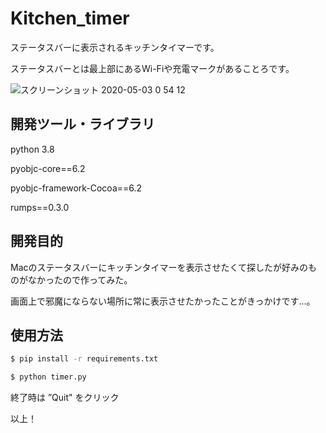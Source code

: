 # Kitchen_timer

ステータスバーに表示されるキッチンタイマーです。

ステータスバーとは最上部にあるWi-Fiや充電マークがあることろです。

![スクリーンショット 2020-05-03 0 54 12](https://user-images.githubusercontent.com/53991600/80868980-a78bc100-8cd8-11ea-8ee4-bcd3f4432432.png)



## 開発ツール・ライブラリ

python 3.8

pyobjc-core==6.2

pyobjc-framework-Cocoa==6.2

rumps==0.3.0


## 開発目的
Macのステータスバーにキッチンタイマーを表示させたくて探したが好みのものがなかったので作ってみた。

画面上で邪魔にならない場所に常に表示させたかったことがきっかけです...。

## 使用方法

```bash
$ pip install -r requirements.txt
```

```bash
$ python timer.py
```

終了時は ”Quit" をクリック

以上！




